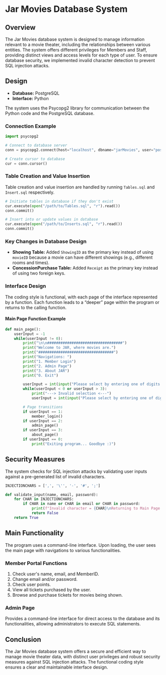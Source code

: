 # Jar Movies Database System

## Overview

The Jar Movies database system is designed to manage information relevant to a movie theater, including the relationships between various entities. The system offers different privileges for Members and Staff, providing distinct views and access levels for each type of user. To ensure database security, we implemented invalid character detection to prevent SQL injection attacks.

## Design

- **Database:** PostgreSQL
- **Interface:** Python

The system uses the Psycopg2 library for communication between the Python code and the PostgreSQL database.

### Connection Example
```python
import psycopg2

# Connect to database server
conn = psycopg2.connect(host="localhost", dbname="jarMovies", user="postgres", password="database_design", port=5433)

# Create cursor to database
cur = conn.cursor()
```

### Table Creation and Value Insertion
Table creation and value insertion are handled by running `Tables.sql` and `Insert.sql` respectively.
```python
# Initiate tables in database if they don't exist
cur.execute(open("/path/to/Tables.sql", "r").read())
conn.commit()

# Insert into or update values in database
cur.execute(open("/path/to/Inserts.sql", "r").read())
conn.commit()
```

### Key Changes in Database Design
- **Showing Table:** Added `ShowingID` as the primary key instead of using `movieID` because a movie can have different showings (e.g., different rooms and times).
- **ConcessionPurchase Table:** Added `Receipt` as the primary key instead of using two foreign keys.

### Interface Design
The coding style is functional, with each page of the interface represented by a function. Each function leads to a “deeper” page within the program or returns to the calling function.

#### Main Page Function Example
```python
def main_page():
    userInput = -1
    while(userInput != 0):
        print("\n\n##################################")
        print("Welcome to JAR, where movies are.")
        print("##################################")
        print("Navigations: ")
        print("1. Member Login")
        print("2. Admin Page")
        print("3. About JAR")
        print("0. Exit")

        userInput = int(input("Please select by entering one of digits 0-3: "))
        while(userInput < 0 or userInput > 3):
            print("---> Invalid selection <---")
            userInput = int(input("Please select by entering one of digits 0-3: "))

        # Page transitions
        if userInput == 1:
            member_login()
        if userInput == 2:
            admin_page()
        if userInput == 3:
            about_page()
        if userInput == 0:
            print("Exiting program... Goodbye :)")
```

## Security Measures
The system checks for SQL injection attacks by validating user inputs against a pre-generated list of invalid characters.

```python
INJECTIONCHARS = [',', '\'', '-', '#', ';']

def validate_input(name, email, password):
    for CHAR in INJECTIONCHARS:
        if CHAR in name or CHAR in email or CHAR in password:
            print(f"Invalid character = {CHAR}\nReturning to Main Page...")
            return False
    return True
```

## Main Functionality
The program uses a command-line interface. Upon loading, the user sees the main page with navigations to various functionalities.

### Member Portal Functions
1. Check user's name, email, and MemberID.
2. Change email and/or password.
3. Check user points.
4. View all tickets purchased by the user.
5. Browse and purchase tickets for movies being shown.

### Admin Page
Provides a command-line interface for direct access to the database and its functionalities, allowing administrators to execute SQL statements.

## Conclusion
The Jar Movies database system offers a secure and efficient way to manage movie theater data, with distinct user privileges and robust security measures against SQL injection attacks. The functional coding style ensures a clear and maintainable interface design.